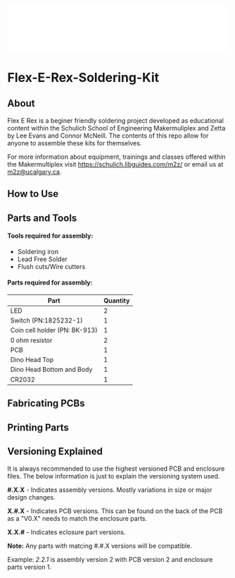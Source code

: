 ![image](Images/makerspace_logo.png)
# Flex-E-Rex-Soldering-Kit

## About
Flex E Rex is a beginer friendly soldering project developed as educational content within the Schulich School of Engineering Makermuliplex and Zetta by Lee Evans and Connor McNeill. The contents of this repo allow for anyone to assemble these kits for themselves.

For more information about equipment, trainings and classes offered within the Makermultiplex visit https://schulich.libguides.com/m2z/ or email us at m2z@ucalgary.ca. 

## How to Use

## Parts and Tools

#### Tools required for assembly:
- Soldering iron
- Lead Free Solder
- Flush cuts/Wire cutters

#### Parts required for assembly:
| Part | Quantity |
| ----------- | ----------- |
| LED | 2 |
| Switch (PN:1825232-1) | 1 |
| Coin cell holder (PN: BK-913)|1|
|0 ohm resistor|2|
|PCB|1|
|Dino Head Top|1|
|Dino Head Bottom and Body |1|
|CR2032|1|

## Fabricating PCBs

## Printing Parts

## Versioning Explained

It is always recommended to use the highest versioned PCB and enclosure files. The below information is just to explain the versioning system used. 

**#.X.X** - Indicates assembly versions. Mostly variations in size or major design changes.

**X.#.X** - Indicates PCB versions. This can be found on the back of the PCB as a "V0.X" needs to match the enclosure parts. 

**X.X.#** - Indicates eclosure part versions. 

**Note:** Any parts with matcing #.#.X versions will be compatible.

Example: *2.2.1* is assembly version 2 with PCB version 2 and enclosure parts version 1.
